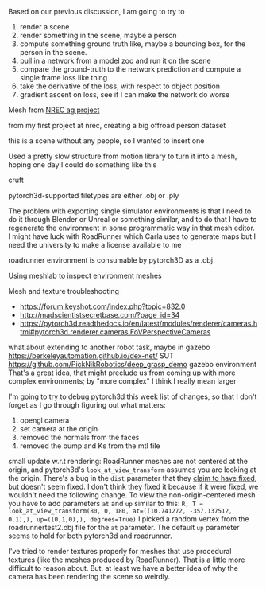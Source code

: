 Based on our previous discussion, I am going to try to
1. render a scene
2. render something in the scene, maybe a person
3. compute something ground truth like, maybe a bounding box, for the person in the scene.
4. pull in a network from a model zoo and run it on the scene
5. compare the ground-truth to the network prediction and compute a single frame loss like thing
6. take the derivative of the loss, with respect to object position
7. gradient ascent on loss, see if I can make the network do worse

Mesh from [NREC ag project](https://www.nrec.ri.cmu.edu/solutions/agriculture/other-agriculture-projects/human-detection-and-tracking.html)

from my first project at nrec, creating a big offroad person dataset

this is a scene without any people, so I wanted to insert one

Used a pretty slow structure from motion library to turn it into a mesh, hoping one day I could do something like this

cruft

pytorch3d-supported filetypes are either .obj or .ply

The problem with exporting single simulator environments is that I need to do it through Blender or Unreal or something similar, and to do that I have to regenerate the environment in some programmatic way in that mesh editor. I might have luck with RoadRunner which Carla uses to generate maps but I need the university to make a license available to me

roadrunner environment is consumable by pytorch3D as a .obj 

Using meshlab to inspect environment meshes

Mesh and texture troubleshooting
- https://forum.keyshot.com/index.php?topic=832.0
- http://madscientistsecretbase.com/?page_id=34
- https://pytorch3d.readthedocs.io/en/latest/modules/renderer/cameras.html#pytorch3d.renderer.cameras.FoVPerspectiveCameras

what about extending to another robot task, maybe in gazebo
https://berkeleyautomation.github.io/dex-net/ SUT
https://github.com/PickNikRobotics/deep_grasp_demo gazebo environment
That's a great idea, that might preclude us from coming up with more complex environments; by "more complex" I think I really mean larger

I'm going to try to debug pytorch3d this week
list of changes, so that I don't forget as I go through figuring out what matters:
1. opengl camera
2. set camera at the origin
3. removed the normals from the faces
4. removed the bump and Ks from the mtl file

small update w.r.t rendering: RoadRunner meshes are not centered at the origin, and pytorch3d's `look_at_view_transform` assumes you are looking at the origin. There's a bug in the `dist` parameter that they [claim to have fixed](https://github.com/facebookresearch/pytorch3d/issues/191), but doesn't seem fixed. I don't think they fixed it because if it were fixed, we wouldn't need the following change. To view the non-origin-centered mesh you have to add parameters `at` and `up` similar to this:
```R, T = look_at_view_transform(80, 0, 180, at=((10.741272, -357.137512, 0.1),), up=((0,1,0),), degrees=True)```
I picked a random vertex from the roadrunnertest2.obj file for the `at` parameter. The default `up` parameter seems to hold for both pytorch3d and roadrunner.

I've tried to render textures properly for meshes that use procedural textures (like the meshes produced by RoadRunner). That is a little more difficult to reason about.  But, at least we have a better idea of why the camera has been rendering the scene so weirdly.